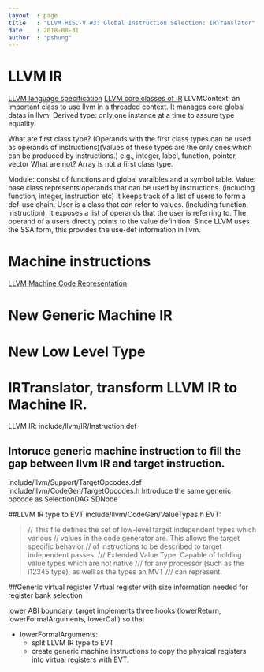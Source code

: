 ```yaml
---
layout  : page
title   : "LLVM RISC-V #3: Global Instruction Selection: IRTranslator"
date    : 2018-08-31
author  : "pshung"
---
```



# LLVM IR
[LLVM language specification](https://llvm.org/docs/LangRef.html) 
[LLVM core classes of IR](http://llvm.org/docs/ProgrammersManual.html#the-core-llvm-class-hierarchy-reference) 
LLVMContext: an important class to use llvm in a threaded context. It manages core global datas in llvm.
Derived type: only one instance at a time to assure type equality.

What are first class type? (Operands with the first class types can be used as operands of instructions)(Values of these types are the only ones which can be produced by instructions.)
e.g., integer, label, function, pointer, vector
What are not?
Array is not a first class type.

Module: consist of functions and global varaibles and a symbol table.
Value: base class represents operands that can be used by instructions. (including function, integer, instruction etc)
It keeps track of a list of users to form a def-use chain.
User is a class that can refer to values. (including function, instruction). It exposes a list of operands that the user is referring to. The operand of a users directly points to the value definition. Since LLVM uses the SSA form, this provides the use-def information in llvm.

# Machine instructions
[LLVM Machine Code Representation](https://llvm.org/docs/CodeGenerator.html#id21)

# New Generic Machine IR

# New Low Level Type

# IRTranslator, transform LLVM IR to Machine IR.
LLVM IR:
include/llvm/IR/Instruction.def 
## Intoruce generic machine instruction to fill the gap between llvm IR and target instruction.
include/llvm/Support/TargetOpcodes.def 
include/llvm/CodeGen/TargetOpcodes.h 
Introduce the same generic opcode as SelectionDAG SDNode

##LLVM IR type to EVT
include/llvm/CodeGen/ValueTypes.h 
EVT:
>// This file defines the set of low-level target independent types which various
// values in the code generator are.  This allows the target specific behavior
// of instructions to be described to target independent passes.
/// Extended Value Type. Capable of holding value types which are not native
/// for any processor (such as the i12345 type), as well as the types an MVT
/// can represent.

##Generic virtual register
Virtual register with size information needed for register bank selection

lower ABI boundary, target implements three hooks (lowerReturn, lowerFormalArguments, lowerCall) so that 
* lowerFormalArguments:
  * split LLVM IR type to EVT
  * create generic machine instructions to copy the physical registers into virtual registers with EVT.